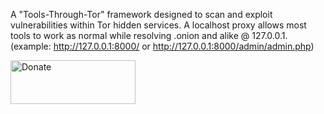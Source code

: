 A "Tools-Through-Tor" framework designed to scan and exploit vulnerabilities within Tor hidden services. A localhost proxy allows most tools to work as normal while resolving .onion and alike @ 127.0.0.1. 
(example: http://127.0.0.1:8000/ or http://127.0.0.1:8000/admin/admin.php) 


<a href="https://www.paypal.com/cgi-bin/webscr?cmd=_s-xclick&hosted_button_id=WXU6EJBHU4BE2&source=url"><img border="0" alt="Donate" src="https://github.com/MBHudson/Vigilante-Framework/blob/master/btn_donateCC_LG.gif" width="200" height="70" align="middle">

